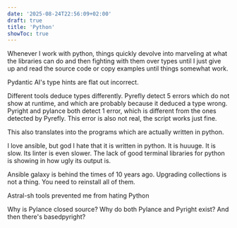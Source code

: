 ```yaml
---
date: '2025-08-24T22:56:09+02:00'
draft: true
title: 'Python'
showToc: true
---
```


Whenever I work with python, things quickly devolve into marveling at what the
libraries can do and then fighting with them over types until I just give up and
read the source code or copy examples until things somewhat work. 

Pydantic AI's type hints are flat out incorrect. 

Different tools deduce types differently. Pyrefly detect 5 errors which do not
show at runtime, and which are probably because it deduced a type wrong. Pyright
and pylance both detect 1 error, which is different from the ones detected by
Pyrefly. This error is also not real, the script works just fine. 

This also translates into the programs which are actually written in python. 

I love ansible, but god I hate that it is written in python. It is huuuge. It is
slow. Its linter is even slower. The lack of good terminal libraries for python
is showing in how ugly its output is. 


Ansible galaxy is behind the times of 10 years ago. 
Upgrading collections is not a thing. You need to reinstall all of them. 




Astral-sh tools prevented me from hating Python

Why is Pylance closed source? Why do both Pylance and Pyright exist?
And then there's basedpyright?




